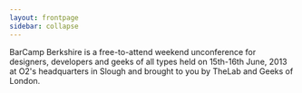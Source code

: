 ```yaml
---
layout: frontpage
sidebar: collapse
---
```


BarCamp Berkshire is a free-to-attend weekend unconference for designers, developers and geeks of all types held on 15th-16th June, 2013 at O2's headquarters in Slough and brought to you by TheLab and Geeks of London.
